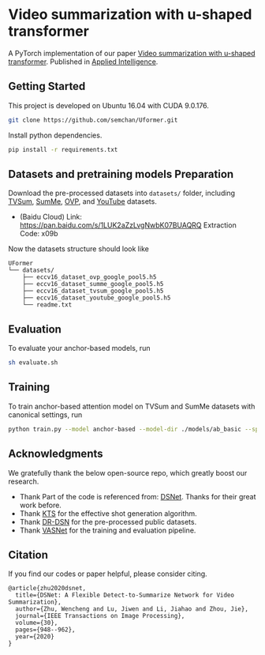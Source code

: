 # Video summarization with u-shaped transformer


A PyTorch implementation of our paper [Video summarization with u-shaped transformer](https://link.springer.com/article/10.1007/s10489-022-03451-1). Published in [Applied Intelligence](https://www.springer.com/journal/10489).

## Getting Started

This project is developed on Ubuntu 16.04 with CUDA 9.0.176.


```sh
git clone https://github.com/semchan/Uformer.git
```


Install python dependencies.

```sh
pip install -r requirements.txt
```

## Datasets and pretraining models Preparation

Download the pre-processed datasets into `datasets/` folder, including [TVSum](https://github.com/yalesong/tvsum), [SumMe](https://gyglim.github.io/me/vsum/index.html), [OVP](https://sites.google.com/site/vsummsite/download), and [YouTube](https://sites.google.com/site/vsummsite/download) datasets.



+ (Baidu Cloud) Link: https://pan.baidu.com/s/1LUK2aZzLvgNwbK07BUAQRQ Extraction Code: x09b


Now the datasets structure should look like

```
UFormer
└── datasets/
    ├── eccv16_dataset_ovp_google_pool5.h5
    ├── eccv16_dataset_summe_google_pool5.h5
    ├── eccv16_dataset_tvsum_google_pool5.h5
    ├── eccv16_dataset_youtube_google_pool5.h5
    └── readme.txt
```

## Evaluation

To evaluate your anchor-based models, run

```sh
sh evaluate.sh
```



## Training


To train anchor-based attention model on TVSum and SumMe datasets with canonical settings, run

```sh
python train.py --model anchor-based --model-dir ./models/ab_basic --splits ./splits/tvsum.yml ./splits/summe.yml

```






## Acknowledgments

We gratefully thank the below open-source repo, which greatly boost our research.
+ Thank Part of the code is referenced from:  [DSNet](https://github.com/li-plus/DSNet). Thanks for their great work before.
+ Thank [KTS](https://github.com/pathak22/videoseg/tree/master/lib/kts) for the effective shot generation algorithm.
+ Thank [DR-DSN](https://github.com/KaiyangZhou/pytorch-vsumm-reinforce) for the pre-processed public datasets.
+ Thank [VASNet](https://github.com/ok1zjf/VASNet) for the training and evaluation pipeline.

## Citation

If you find our codes or paper helpful, please consider citing.

```
@article{zhu2020dsnet,
  title={DSNet: A Flexible Detect-to-Summarize Network for Video Summarization},
  author={Zhu, Wencheng and Lu, Jiwen and Li, Jiahao and Zhou, Jie},
  journal={IEEE Transactions on Image Processing},
  volume={30},
  pages={948--962},
  year={2020}
}
```
